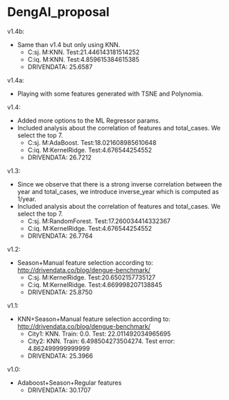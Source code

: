 # DengAI_proposal
v1.4b:
* Same than v1.4 but only using KNN.
  * C:sj. M:KNN. Test:21.446143181514252
  * C:iq. M:KNN. Test:4.859615384615385
  * DRIVENDATA: 25.6587

v1.4a:
* Playing with some features generated with TSNE and Polynomia.

v1.4:
* Added more options to the ML Regressor params.
* Included analysis about the correlation of features and total_cases. We select the top 7. 
  * C:sj. M:AdaBoost. Test:18.021608985610648
  * C:iq. M:KernelRidge. Test:4.676544254552
  * DRIVENDATA: 26.7212

v1.3:
* Since we observe that there is a strong inverse correlation between the year and total_cases, we introduce inverse_year which is computed as 1/year.
* Included analysis about the correlation of features and total_cases. We select the top 7. 
  * C:sj. M:RandomForest. Test:17.260034414332367
  * C:iq. M:KernelRidge. Test:4.676544254552
  * DRIVENDATA: 26.7764

v1.2: 
* Season+Manual feature selection according to: http://drivendata.co/blog/dengue-benchmark/
  * C:sj. M:KernelRidge. Test:20.6502157735127
  * C:iq. M:KernelRidge. Test:4.669998207138845
  * DRIVENDATA: 25.8750

v1.1:
* KNN+Season+Manual feature selection according to: http://drivendata.co/blog/dengue-benchmark/
  * City1: KNN. Train: 0.0. Test: 22.011492034965695
  * City2: KNN. Train: 6.498504273504274. Test error: 4.862499999999999
  * DRIVENDATA: 25.3966

v1.0:
* Adaboost+Season+Regular features
  * DRIVENDATA: 30.1707
